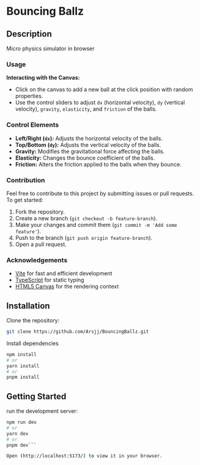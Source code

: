 # Bouncing Ballz

## Description

Micro physics simulator in browser

### Usage

**Interacting with the Canvas:**
   - Click on the canvas to add a new ball at the click position with random properties.
   - Use the control sliders to adjust `dx` (horizontal velocity), `dy` (vertical velocity), `gravity`, `elasticity`, and `friction` of the balls.

### Control Elements

- **Left/Right (`dx`):** Adjusts the horizontal velocity of the balls.
- **Top/Bottom (`dy`):** Adjusts the vertical velocity of the balls.
- **Gravity:** Modifies the gravitational force affecting the balls.
- **Elasticity:** Changes the bounce coefficient of the balls.
- **Friction:** Alters the friction applied to the balls when they bounce.

### Contribution

Feel free to contribute to this project by submitting issues or pull requests. To get started:

1. Fork the repository.
2. Create a new branch (`git checkout -b feature-branch`).
3. Make your changes and commit them (`git commit -m 'Add some feature'`).
4. Push to the branch (`git push origin feature-branch`).
5. Open a pull request.

### Acknowledgements

- [Vite](https://vitejs.dev/) for fast and efficient development
- [TypeScript](https://www.typescriptlang.org/) for static typing
- [HTML5 Canvas](https://developer.mozilla.org/en-US/docs/Web/API/Canvas_API) for the rendering context



## Installation

Clone the repository:

   ```bash
   git clone https://github.com/Arsjj/BouncingBallz.git
   ```

Install dependencies

```bash
npm install
# or
yarn install
# or
pnpm install
```


## Getting Started

run the development server:

```bash
npm run dev
# or
yarn dev
# or
pnpm dev```

Open (http://localhost:5173/) to view it in your browser.

